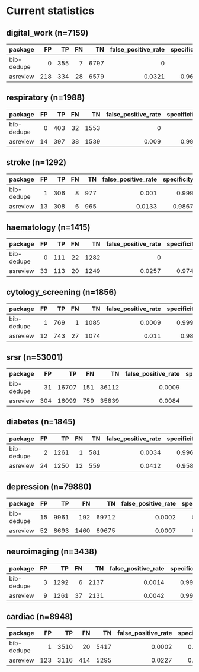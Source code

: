 # Current statistics

## digital_work (n=7159)

| package    |   FP |   TP |   FN |   TN |   false_positive_rate |   specificity |   sensitivity |   precision |     f1 |
|:-----------|-----:|-----:|-----:|-----:|----------------------:|--------------:|--------------:|------------:|-------:|
| bib-dedupe |    0 |  355 |    7 | 6797 |                0      |        1      |        0.9807 |      1      | 0.9902 |
| asreview   |  218 |  334 |   28 | 6579 |                0.0321 |        0.9679 |        0.9227 |      0.6051 | 0.7309 |

## respiratory (n=1988)

| package    |   FP |   TP |   FN |   TN |   false_positive_rate |   specificity |   sensitivity |   precision |     f1 |
|:-----------|-----:|-----:|-----:|-----:|----------------------:|--------------:|--------------:|------------:|-------:|
| bib-dedupe |    0 |  403 |   32 | 1553 |                 0     |         1     |        0.9264 |      1      | 0.9618 |
| asreview   |   14 |  397 |   38 | 1539 |                 0.009 |         0.991 |        0.9126 |      0.9659 | 0.9385 |

## stroke (n=1292)

| package    |   FP |   TP |   FN |   TN |   false_positive_rate |   specificity |   sensitivity |   precision |     f1 |
|:-----------|-----:|-----:|-----:|-----:|----------------------:|--------------:|--------------:|------------:|-------:|
| bib-dedupe |    1 |  306 |    8 |  977 |                0.001  |        0.999  |        0.9745 |      0.9967 | 0.9855 |
| asreview   |   13 |  308 |    6 |  965 |                0.0133 |        0.9867 |        0.9809 |      0.9595 | 0.9701 |

## haematology (n=1415)

| package    |   FP |   TP |   FN |   TN |   false_positive_rate |   specificity |   sensitivity |   precision |     f1 |
|:-----------|-----:|-----:|-----:|-----:|----------------------:|--------------:|--------------:|------------:|-------:|
| bib-dedupe |    0 |  111 |   22 | 1282 |                0      |        1      |        0.8346 |       1     | 0.9098 |
| asreview   |   33 |  113 |   20 | 1249 |                0.0257 |        0.9743 |        0.8496 |       0.774 | 0.81   |

## cytology_screening (n=1856)

| package    |   FP |   TP |   FN |   TN |   false_positive_rate |   specificity |   sensitivity |   precision |     f1 |
|:-----------|-----:|-----:|-----:|-----:|----------------------:|--------------:|--------------:|------------:|-------:|
| bib-dedupe |    1 |  769 |    1 | 1085 |                0.0009 |        0.9991 |        0.9987 |      0.9987 | 0.9987 |
| asreview   |   12 |  743 |   27 | 1074 |                0.011  |        0.989  |        0.9649 |      0.9841 | 0.9744 |

## srsr (n=53001)

| package    |   FP |    TP |   FN |    TN |   false_positive_rate |   specificity |   sensitivity |   precision |     f1 |
|:-----------|-----:|------:|-----:|------:|----------------------:|--------------:|--------------:|------------:|-------:|
| bib-dedupe |   31 | 16707 |  151 | 36112 |                0.0009 |        0.9991 |         0.991 |      0.9981 | 0.9946 |
| asreview   |  304 | 16099 |  759 | 35839 |                0.0084 |        0.9916 |         0.955 |      0.9815 | 0.968  |

## diabetes (n=1845)

| package    |   FP |   TP |   FN |   TN |   false_positive_rate |   specificity |   sensitivity |   precision |     f1 |
|:-----------|-----:|-----:|-----:|-----:|----------------------:|--------------:|--------------:|------------:|-------:|
| bib-dedupe |    2 | 1261 |    1 |  581 |                0.0034 |        0.9966 |        0.9992 |      0.9984 | 0.9988 |
| asreview   |   24 | 1250 |   12 |  559 |                0.0412 |        0.9588 |        0.9905 |      0.9812 | 0.9858 |

## depression (n=79880)

| package    |   FP |   TP |   FN |    TN |   false_positive_rate |   specificity |   sensitivity |   precision |     f1 |
|:-----------|-----:|-----:|-----:|------:|----------------------:|--------------:|--------------:|------------:|-------:|
| bib-dedupe |   15 | 9961 |  192 | 69712 |                0.0002 |        0.9998 |        0.9811 |      0.9985 | 0.9897 |
| asreview   |   52 | 8693 | 1460 | 69675 |                0.0007 |        0.9993 |        0.8562 |      0.9941 | 0.92   |

## neuroimaging (n=3438)

| package    |   FP |   TP |   FN |   TN |   false_positive_rate |   specificity |   sensitivity |   precision |     f1 |
|:-----------|-----:|-----:|-----:|-----:|----------------------:|--------------:|--------------:|------------:|-------:|
| bib-dedupe |    3 | 1292 |    6 | 2137 |                0.0014 |        0.9986 |        0.9954 |      0.9977 | 0.9965 |
| asreview   |    9 | 1261 |   37 | 2131 |                0.0042 |        0.9958 |        0.9715 |      0.9929 | 0.9821 |

## cardiac (n=8948)

| package    |   FP |   TP |   FN |   TN |   false_positive_rate |   specificity |   sensitivity |   precision |     f1 |
|:-----------|-----:|-----:|-----:|-----:|----------------------:|--------------:|--------------:|------------:|-------:|
| bib-dedupe |    1 | 3510 |   20 | 5417 |                0.0002 |        0.9998 |        0.9943 |      0.9997 | 0.997  |
| asreview   |  123 | 3116 |  414 | 5295 |                0.0227 |        0.9773 |        0.8827 |      0.962  | 0.9207 |
